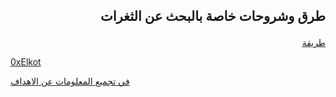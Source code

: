 ## <p dir="rtl" align="right"> طرق وشروحات خاصة بالبحث عن الثغرات </p>

<p dir="rtl" align="right">
    <a href="0xElkot.md"> طريقة <p>0xElkot</p>  في تجميع المعلومات عن الاهداف </a> 
</p>
